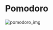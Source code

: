 # Pomodoro
![pomodoro_img](https://github.com/harinidarna/Pomodoro/assets/120946524/3cfa0cb5-0c33-46b4-ae4f-cc7bc1add2a8)
